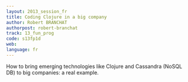 ```yaml
---
layout: 2013_session_fr
title: Coding Clojure in a big company
author: Robert BRANCHAT
authorpost: robert-branchat
track: 13_fun_prog
code: s13fp1d
web: 
language: fr
---
```


How to bring emerging technologies like Clojure and Cassandra (NoSQL DB) to big companies: a real example.

